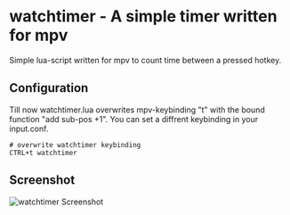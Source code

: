 # watchtimer - A simple timer written for mpv

Simple lua-script written for mpv to count time between a pressed hotkey.

## Configuration

Till now watchtimer.lua overwrites mpv-keybinding "t" with the bound function "add sub-pos +1". You can set a diffrent keybinding in your input.conf.

```
# overwrite watchtimer keybinding
CTRL+t watchtimer
```

## Screenshot

![watchtimer Screenshot](img/watchtimer_screenshot.png)
